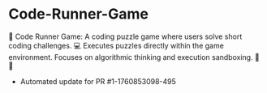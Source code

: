 # Code-Runner-Game
🧠 Code Runner Game: A coding puzzle game where users solve short coding challenges. 💻 Executes puzzles directly within the game environment. Focuses on algorithmic thinking and execution sandboxing. 🧪 🚀


- Automated update for PR #1-1760853098-495